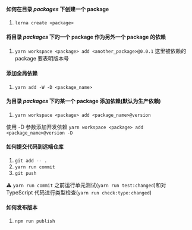 #### 如何在目录 *packages* 下创建一个 package
1. `lerna create <package>`

#### 将目录 *packages* 下的一个 package 作为另外一个 package 的依赖
1. `yarn workspace <package> add <another_package>@0.0.1`
这里被依赖的 package 要表明版本号

#### 添加全局依赖
1. `yarn add -W -D <package_name>`

#### 为目录 *packages* 下的某一个 package 添加依赖(默认为生产依赖)
1. `yarn workspace <package> add <package_name>@version`

使用 -D 参数添加开发依赖 `yarn workspace <package> add <package_name>@version -D`

#### 如何提交代码到远端仓库
1. `git add -- .`
2. `yarn run commit`
3. `git push`

⚠️ `yarn run commit` 之前运行单元测试(`yarn run test:changed`)和对 TypeScript 代码进行类型检查(`yarn run check:type:changed`)


#### 如何发布版本
1. `npm run publish`
